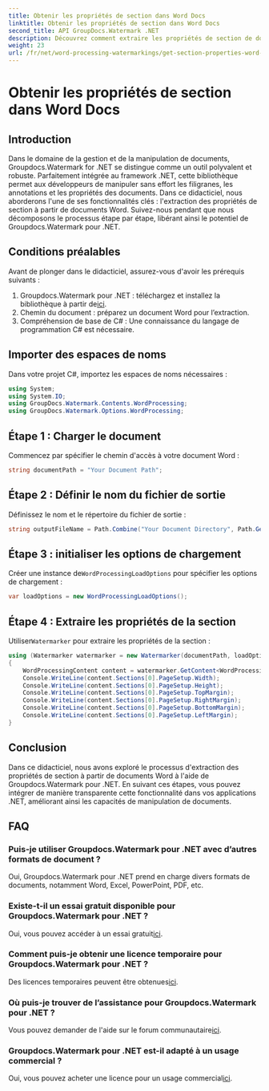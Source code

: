 ```yaml
---
title: Obtenir les propriétés de section dans Word Docs
linktitle: Obtenir les propriétés de section dans Word Docs
second_title: API GroupDocs.Watermark .NET
description: Découvrez comment extraire les propriétés de section de documents Word à l'aide de Groupdocs pour .NET. Améliorez vos capacités de manipulation de documents sans effort.
weight: 23
url: /fr/net/word-processing-watermarkings/get-section-properties-word-docs/
---
```


# Obtenir les propriétés de section dans Word Docs

## Introduction
Dans le domaine de la gestion et de la manipulation de documents, Groupdocs.Watermark for .NET se distingue comme un outil polyvalent et robuste. Parfaitement intégrée au framework .NET, cette bibliothèque permet aux développeurs de manipuler sans effort les filigranes, les annotations et les propriétés des documents. Dans ce didacticiel, nous aborderons l'une de ses fonctionnalités clés : l'extraction des propriétés de section à partir de documents Word. Suivez-nous pendant que nous décomposons le processus étape par étape, libérant ainsi le potentiel de Groupdocs.Watermark pour .NET.
## Conditions préalables
Avant de plonger dans le didacticiel, assurez-vous d'avoir les prérequis suivants :
1.  Groupdocs.Watermark pour .NET : téléchargez et installez la bibliothèque à partir de[ici](https://releases.groupdocs.com/Watermark/net/).
2. Chemin du document : préparez un document Word pour l’extraction.
3. Compréhension de base de C# : Une connaissance du langage de programmation C# est nécessaire.

## Importer des espaces de noms
Dans votre projet C#, importez les espaces de noms nécessaires :
```csharp
using System;
using System.IO;
using GroupDocs.Watermark.Contents.WordProcessing;
using GroupDocs.Watermark.Options.WordProcessing;
```
## Étape 1 : Charger le document
Commencez par spécifier le chemin d'accès à votre document Word :
```csharp
string documentPath = "Your Document Path";
```
## Étape 2 : Définir le nom du fichier de sortie
Définissez le nom et le répertoire du fichier de sortie :
```csharp
string outputFileName = Path.Combine("Your Document Directory", Path.GetFileName(documentPath));
```
## Étape 3 : initialiser les options de chargement
 Créer une instance de`WordProcessingLoadOptions` pour spécifier les options de chargement :
```csharp
var loadOptions = new WordProcessingLoadOptions();
```
## Étape 4 : Extraire les propriétés de la section
 Utiliser`Watermarker` pour extraire les propriétés de la section :
```csharp
using (Watermarker watermarker = new Watermarker(documentPath, loadOptions))
{
    WordProcessingContent content = watermarker.GetContent<WordProcessingContent>();
    Console.WriteLine(content.Sections[0].PageSetup.Width);
    Console.WriteLine(content.Sections[0].PageSetup.Height);
    Console.WriteLine(content.Sections[0].PageSetup.TopMargin);
    Console.WriteLine(content.Sections[0].PageSetup.RightMargin);
    Console.WriteLine(content.Sections[0].PageSetup.BottomMargin);
    Console.WriteLine(content.Sections[0].PageSetup.LeftMargin);
}
```

## Conclusion
Dans ce didacticiel, nous avons exploré le processus d'extraction des propriétés de section à partir de documents Word à l'aide de Groupdocs.Watermark pour .NET. En suivant ces étapes, vous pouvez intégrer de manière transparente cette fonctionnalité dans vos applications .NET, améliorant ainsi les capacités de manipulation de documents.
## FAQ
### Puis-je utiliser Groupdocs.Watermark pour .NET avec d’autres formats de document ?
Oui, Groupdocs.Watermark pour .NET prend en charge divers formats de documents, notamment Word, Excel, PowerPoint, PDF, etc.
### Existe-t-il un essai gratuit disponible pour Groupdocs.Watermark pour .NET ?
 Oui, vous pouvez accéder à un essai gratuit[ici](https://releases.groupdocs.com/).
### Comment puis-je obtenir une licence temporaire pour Groupdocs.Watermark pour .NET ?
 Des licences temporaires peuvent être obtenues[ici](https://purchase.groupdocs.com/temporary-license/).
### Où puis-je trouver de l’assistance pour Groupdocs.Watermark pour .NET ?
 Vous pouvez demander de l'aide sur le forum communautaire[ici](https://forum.groupdocs.com/c/watermark/19).
### Groupdocs.Watermark pour .NET est-il adapté à un usage commercial ?
 Oui, vous pouvez acheter une licence pour un usage commercial[ici](https://purchase.groupdocs.com/buy).